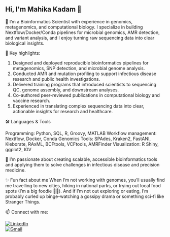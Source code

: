 ## Hi, I'm Mahika Kadam 👋

🔬  I’m a Bioinformatics Scientist with experience in genomics, metagenomics, and computational biology. I specialize in building Nextflow/Docker/Conda pipelines for microbial genomics, AMR detection, and variant analysis, and I enjoy turning raw sequencing data into clear biological insights.

💬  Key highlights:

1. Designed and deployed reproducible bioinformatics pipelines for metagenomics, SNP detection, and microbial genome analysis.
2. Conducted AMR and mutation profiling to support infectious disease research and public health investigations.
3. Delivered training programs that introduced scientists to sequencing QC, genome assembly, and downstream analyses.
4. Co-authored peer-reviewed publications in computational biology and vaccine research.
5. Experienced in translating complex sequencing data into clear, actionable insights for research and healthcare.

🛠️ Languages & Tools

Programming: Python, SQL, R, Groovy, MATLAB
Workflow management: Nextflow, Docker, Conda
Genomics Tools: SPAdes, Kraken2, FastANI, Kleborate, RAxML, BCFtools, VCFtools, AMRFinder
Visualization: R Shiny, ggplot2, IGV

🌱 I’m passionate about creating scalable, accessible bioinformatics tools and applying them to solve challenges in infectious disease and precision medicine.

✨ Fun fact about me
When I’m not working with genomes, you’ll usually find me travelling to new cities, hiking in national parks, or trying out local food spots (I’m a big foodie 🍜🍕). And if I’m not out exploring or eating, I’m probably curled up binge-watching a gossipy drama or something sci-fi like Stranger Things.

📫 Connect with me:  

[![LinkedIn](https://img.shields.io/badge/LinkedIn-blue?style=for-the-badge&logo=linkedin)](https://www.linkedin.com/in/mahikakadam)  
[![Gmail](https://img.shields.io/badge/Email-D14836?style=for-the-badge&logo=gmail&logoColor=white)](mailto:mahika.kadam27@gmail.com)  
